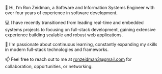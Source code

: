 👋 Hi, I’m Ron Zeidman, a Software and Information Systems Engineer with over four years of experience in software development.

💻 I have recently transitioned from leading real-time and embedded systems projects to focusing on full-stack development, gaining extensive experience building scalable and robust web applications.

🌱 I'm passionate about continuous learning, constantly expanding my skills in modern full-stack technologies and frameworks.

📫 Feel free to reach out to me at ronzeidman3@gmail.com for collaboration, opportunities, or networking.

<!---
ZeidmanRon/ZeidmanRon is a ✨ special ✨ repository because its `README.md` (this file) appears on your GitHub profile.
You can click the Preview link to take a look at your changes.
- 💞️ I’m looking to collaborate on ...
--->

